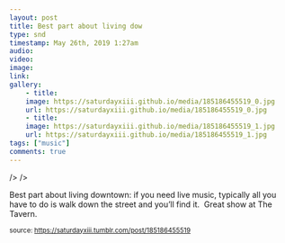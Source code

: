 ```yaml
---
layout: post
title: Best part about living dow
type: snd
timestamp: May 26th, 2019 1:27am
audio: 
video: 
image: 
link: 
gallery:
	- title: 
	image: https://saturdayxiii.github.io/media/185186455519_0.jpg
	url: https://saturdayxiii.github.io/media/185186455519_0.jpg
	- title: 
	image: https://saturdayxiii.github.io/media/185186455519_1.jpg
	url: https://saturdayxiii.github.io/media/185186455519_1.jpg
tags: ["music"]
comments: true
---
```


 />
 />
        
Best part about living downtown: if you need live music, typically all you have to do is walk down the street and you’ll find it.  Great show at The Tavern.
 
  
<small>source: https://saturdayxiii.tumblr.com/post/185186455519</small>